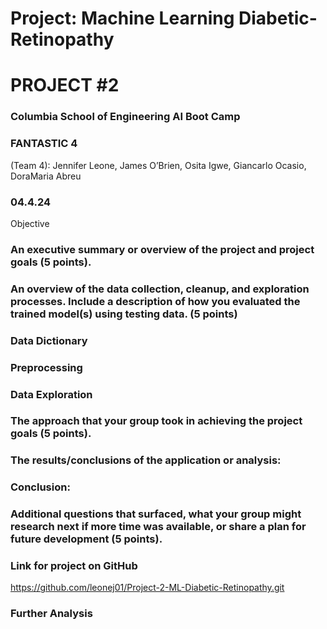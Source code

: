 # Project: Machine Learning Diabetic-Retinopathy

# PROJECT #2

### Columbia School of Engineering AI Boot Camp


### FANTASTIC 4
(Team 4): 
Jennifer Leone, 
James O’Brien, 
Osita Igwe, 
Giancarlo Ocasio, 
DoraMaria Abreu

### 04.4.24

Objective



### An executive summary or overview of the project and project goals (5 points).



### An overview of the data collection, cleanup, and exploration processes. Include a description of how you evaluated the trained model(s) using testing data. (5 points)


### Data Dictionary


### Preprocessing


### Data Exploration


### The approach that your group took in achieving the project goals (5 points).


### The results/conclusions of the application or analysis:


### Conclusion:


### Additional questions that surfaced, what your group might research next if more time was available, or share a plan for future development (5 points).

### Link for project on GitHub
https://github.com/leonej01/Project-2-ML-Diabetic-Retinopathy.git


### Further Analysis

